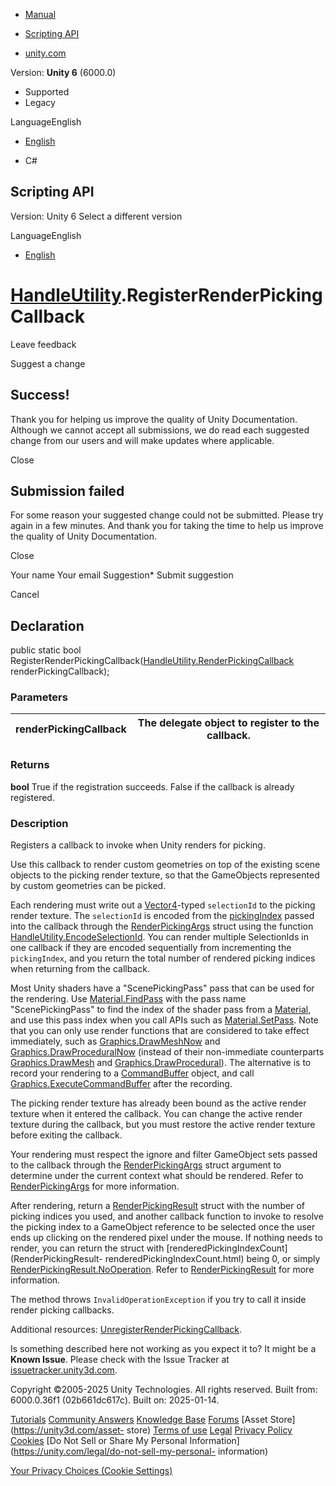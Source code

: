 [ ]()

  * [Manual](../Manual/index.html)
  * [Scripting API](../ScriptReference/index.html)

  * [unity.com](https://unity.com/)

Version: **Unity 6** (6000.0)

  * Supported
  * Legacy

LanguageEnglish

  * [English]()

  * C#

[ ](https://docs.unity3d.com)

## Scripting API

Version: Unity 6 Select a different version

LanguageEnglish

  * [English]()

#  [HandleUtility](HandleUtility.html).RegisterRenderPickingCallback

Leave feedback

Suggest a change

## Success!

Thank you for helping us improve the quality of Unity Documentation. Although
we cannot accept all submissions, we do read each suggested change from our
users and will make updates where applicable.

Close

## Submission failed

For some reason your suggested change could not be submitted. Please <a>try
again</a> in a few minutes. And thank you for taking the time to help us
improve the quality of Unity Documentation.

Close

Your name Your email Suggestion* Submit suggestion

Cancel

[ ]()

## Declaration

public static bool
RegisterRenderPickingCallback([HandleUtility.RenderPickingCallback](HandleUtility.RenderPickingCallback.html)
renderPickingCallback);

### Parameters

renderPickingCallback | The delegate object to register to the callback.  
---|---  
  
### Returns

**bool** True if the registration succeeds. False if the callback is already
registered.

### Description

Registers a callback to invoke when Unity renders for picking.

Use this callback to render custom geometries on top of the existing scene
objects to the picking render texture, so that the GameObjects represented by
custom geometries can be picked.  
  
Each rendering must write out a [Vector4](Vector4.html)-typed `selectionId` to
the picking render texture. The `selectionId` is encoded from the
[pickingIndex](RenderPickingArgs-pickingIndex.html) passed into the callback
through the [RenderPickingArgs](RenderPickingArgs.html) struct using the
function
[HandleUtility.EncodeSelectionId](HandleUtility.EncodeSelectionId.html). You
can render multiple SelectionIds in one callback if they are encoded
sequentially from incrementing the `pickingIndex`, and you return the total
number of rendered picking indices when returning from the callback.  
  
Most Unity shaders have a "ScenePickingPass" pass that can be used for the
rendering. Use [Material.FindPass](Material.FindPass.html) with the pass name
"ScenePickingPass" to find the index of the shader pass from a
[Material](Material.html), and use this pass index when you call APIs such as
[Material.SetPass](Material.SetPass.html). Note that you can only use render
functions that are considered to take effect immediately, such as
[Graphics.DrawMeshNow](Graphics.DrawMeshNow.html) and
[Graphics.DrawProceduralNow](Graphics.DrawProceduralNow.html) (instead of
their non-immediate counterparts [Graphics.DrawMesh](Graphics.DrawMesh.html)
and [Graphics.DrawProcedural](Graphics.DrawProcedural.html)). The alternative
is to record your rendering to a [CommandBuffer](Rendering.CommandBuffer.html)
object, and call
[Graphics.ExecuteCommandBuffer](Graphics.ExecuteCommandBuffer.html) after the
recording.  
  
The picking render texture has already been bound as the active render texture
when it entered the callback. You can change the active render texture during
the callback, but you must restore the active render texture before exiting
the callback.  
  
Your rendering must respect the ignore and filter GameObject sets passed to
the callback through the [RenderPickingArgs](RenderPickingArgs.html) struct
argument to determine under the current context what should be rendered. Refer
to [RenderPickingArgs](RenderPickingArgs.html) for more information.  
  
After rendering, return a [RenderPickingResult](RenderPickingResult.html)
struct with the number of picking indices you used, and another callback
function to invoke to resolve the picking index to a GameObject reference to
be selected once the user ends up clicking on the rendered pixel under the
mouse. If nothing needs to render, you can return the struct with
[renderedPickingIndexCount](RenderPickingResult-
renderedPickingIndexCount.html) being 0, or simply
[RenderPickingResult.NoOperation](RenderPickingResult.NoOperation.html). Refer
to [RenderPickingResult](RenderPickingResult.html) for more information.  
  
The method throws `InvalidOperationException` if you try to call it inside
render picking callbacks.  
  
Additional resources:
[UnregisterRenderPickingCallback](HandleUtility.UnregisterRenderPickingCallback.html).

Is something described here not working as you expect it to? It might be a
**Known Issue**. Please check with the Issue Tracker at
[issuetracker.unity3d.com](https://issuetracker.unity3d.com).

Copyright ©2005-2025 Unity Technologies. All rights reserved. Built from:
6000.0.36f1 (02b661dc617c). Built on: 2025-01-14.

[Tutorials](https://unity3d.com/learn) [Community
Answers](https://answers.unity3d.com) [Knowledge
Base](https://support.unity3d.com/hc/en-us)
[Forums](https://forum.unity3d.com) [Asset Store](https://unity3d.com/asset-
store) [Terms of use](https://docs.unity3d.com/Manual/TermsOfUse.html)
[Legal](https://unity.com/legal) [Privacy
Policy](https://unity.com/legal/privacy-policy)
[Cookies](https://unity.com/legal/cookie-policy) [Do Not Sell or Share My
Personal Information](https://unity.com/legal/do-not-sell-my-personal-
information)

[Your Privacy Choices (Cookie Settings)](javascript:void\(0\);)

